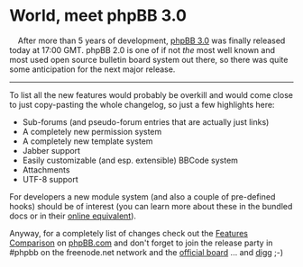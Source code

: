 # World, meet phpBB 3.0

<img src="http://zerokspot.com/uploads/phpbb3.png" alt="" style="float:left;margin:0 15px 15px 0" />

After more than 5 years of development, [phpBB 3.0](http://www.phpbb.com/community/viewtopic.php?f=14&t=615945) was finally released today at 17:00 
GMT. phpBB 2.0 is one of if not *the* most well known and most used open
source bulletin board system out there, so there was quite some anticipation
for the next major release. 

-------------------------------

To list all the new features would probably be overkill and would come close
to just copy-pasting the whole changelog, so just a few highlights here:

* Sub-forums (and pseudo-forum entries that are actually just links)
* A completely new permission system
* A completely new template system
* Jabber support
* Easily customizable (and esp. extensible) BBCode system
* Attachments
* UTF-8 support

For developers a new module system (and also a couple of pre-defined hooks)
should be of interest (you can learn more about these in the bundled docs
or in their [online equivalent](http://www.phpbb.com/community/docs/hook_system.html)).

Anyway, for a completely list of changes check out the [Features Comparison][]
on [phpBB.com][] and don't forget to join the release party in #phpbb on the 
freenode.net network and the [official board][] ... and [digg][] ;-)

[Features Comparison]: http://www.phpbb.com/about/features/
[phpBB.com]: http://www.phpbb.com
[official board]: http://www.phpbb.com/community/
[digg]: http://digg.com/software/phpBB_3_0_has_been_released_2
